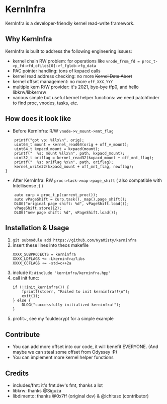 # KernInfra

KernInfra is a developer-friendly kernel read-write framework.

## Why KernInfra

KernInfra is built to address the following engineering issues:
- kernel chain RW problem: for operations like `vnode_from_fd = proc_t->p_fd->fd_ofiles[0]->f_fglob->fg_data`
- PAC pointer handling: tons of kxpacd calls
- kernel read address checking: no more ~~Kernel Data Abort~~
- kernel offset management: no more `off_XXX_YYY`
- multiple kern R/W provider: it's 2021, bye-bye tfp0, and hello libkrw/libkernrw
- various simple but useful kernel helper functions: we need patchfinder to find proc, vnodes, tasks, etc.

## How does it look like

- Before KernInfra: R/W `vnode->v_mount->mnt_flag`
```
    printf("got vp: %llx\n", orig);
    uint64_t mount = kernel_read64(orig + off_v_mount);
    uint64_t kxpacd_mount = kxpacd(mount);
    printf("  %s: mount %llx\n", path, kxpacd_mount);
    uint32_t oriflag = kernel_read32(kxpacd_mount + off_mnt_flag);
    printf("  %s: oriflag %x\n", path, oriflag);
    kernel_write32(kxpacd_mount + off_mnt_flag, newflag);
}
```

- After KernInfra: RW `proc->task->map->page_shift` ( also compatible with Intellisense ;) )
```
    auto curp = proc_t_p(current_proc());
    auto vPageShift = curp.task()._map().page_shift();
    DLOG("original page shift: %d", vPageShift.load());
    vPageShift.store(12);
    DLOG("new page shift: %d", vPageShift.load());
```

## Installation & Usage

1. `git submodule add https://github.com/NyaMisty/kerninfra`
2. insert these lines into theos makefile
    ```
    XXXX_SUBPROJECTS = kerninfra
    XXXX_LDFLAGS += -Lkerninfra/libs
    XXXX_CCFLAGS += -std=c++2a
    ```
3. include it: `#include "kerninfra/kerninfra.hpp"`
4. call init func: 
    ```
    if (!!init_kerninfra()) {
        fprintf(stderr, "Failed to init kerninfra!!\n");
        exit(1);
    } else {
        DLOG("successfully initialized kerninfra!");
    }
    ```
5. profit~, see my fouldecrypt for a simple example

## Contribute

- You can add more offset into our code, it will benefit EVERYONE. (And maybe we can steal some offset from Odyssey :P)
- You can implement more kernel helper functions

## Credits
- includes/fmt: it's fmt.dev's fmt, thanks a lot
- libkrw: thanks @Siguza
- libdimento: thanks @0x7ff (original dev) & @ichitaso (contributor)

